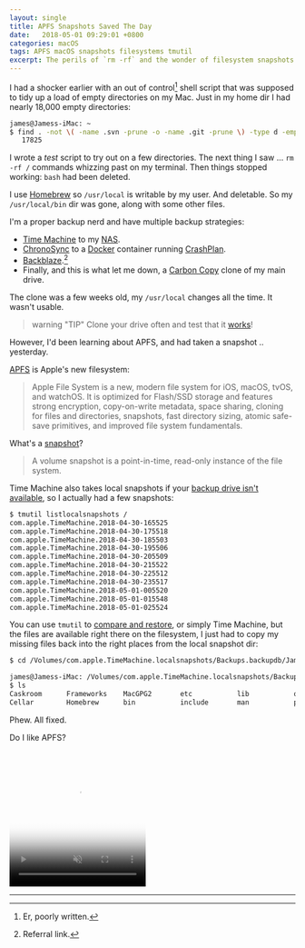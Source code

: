 ```yaml
---
layout: single
title: APFS Snapshots Saved The Day
date:   2018-05-01 09:29:01 +0800
categories: macOS
tags: APFS macOS snapshots filesystems tmutil
excerpt: The perils of `rm -rf` and the wonder of filesystem snapshots.
---
```


I had a shocker earlier with an out of control[^fn-bad-code] shell script that was supposed to tidy up a load of empty directories on my Mac. Just in my home dir I had nearly 18,000 empty directories:

```bash
james@Jamess-iMac: ~
$ find . -not \( -name .svn -prune -o -name .git -prune \) -type d -empty | wc -l
   17825
```

I wrote a _test_ script to try out on a few directories. The next thing I saw ... `rm -rf /` commands whizzing past on my terminal. Then things stopped working: `bash` had been deleted.

I use [Homebrew](https://brew.sh/) so `/usr/local` is writable by my user. And deletable. So my `/usr/local/bin` dir was gone, along with some other files.

I'm a proper backup nerd and have multiple backup strategies:

* [Time Machine](https://en.wikipedia.org/wiki/Time_Machine_(macOS)) to my [NAS](https://www.synology.com/en-global/products/DS1817+).
* [ChronoSync](https://www.econtechnologies.com/chronosync/overview.html) to a [Docker](https://www.docker.com/) container running [CrashPlan](https://www.crashplan.com/en-us/business/).
* [Backblaze](https://secure.backblaze.com/r/001z1s).[^fn-ref-link]
* Finally, and this is what let me down, a [Carbon Copy](https://bombich.com/) clone of my main drive.

The clone was a few weeks old, my `/usr/local` changes all the time. It wasn't usable.

> warning "TIP"
> Clone your drive often and test that it [works](https://bombich.com/kb/ccc5/how-verify-or-test-your-backup)!

However, I'd been learning about APFS, and had taken a snapshot .. yesterday.

[APFS](https://developer.apple.com/library/content/documentation/FileManagement/Conceptual/APFS_Guide/Introduction/Introduction.html#//apple_ref/doc/uid/TP40016999-CH1-DontLinkElementID_19) is Apple's new filesystem:

> Apple File System is a new, modern file system for iOS, macOS, tvOS, and watchOS. It is optimized for Flash/SSD storage and features strong encryption, copy-on-write metadata, space sharing, cloning for files and directories, snapshots, fast directory sizing, atomic safe-save primitives, and improved file system fundamentals.

What's a [snapshot](https://developer.apple.com/library/content/documentation/FileManagement/Conceptual/APFS_Guide/Features/Features.html#//apple_ref/doc/uid/TP40016999-CH5-DontLinkElementID_5)?
> A volume snapshot is a point-in-time, read-only instance of the file system.

Time Machine also takes local snapshots if your [backup drive isn't available](https://support.apple.com/en-hk/HT204015), so I actually had a few snapshots:

```bash
$ tmutil listlocalsnapshots /
com.apple.TimeMachine.2018-04-30-165525
com.apple.TimeMachine.2018-04-30-175518
com.apple.TimeMachine.2018-04-30-185503
com.apple.TimeMachine.2018-04-30-195506
com.apple.TimeMachine.2018-04-30-205509
com.apple.TimeMachine.2018-04-30-215522
com.apple.TimeMachine.2018-04-30-225512
com.apple.TimeMachine.2018-04-30-235517
com.apple.TimeMachine.2018-05-01-005520
com.apple.TimeMachine.2018-05-01-015548
com.apple.TimeMachine.2018-05-01-025524
```

You can use `tmutil` to [compare and restore](http://krypted.com/mac-os-x/ins-outs-using-tmutil-backup-restore-review-time-machine-backups/), or simply Time Machine, but the files are available right there on the filesystem, I just had to copy my missing files back into the right places from the local snapshot dir:

```bash
$ cd /Volumes/com.apple.TimeMachine.localsnapshots/Backups.backupdb/James’s\ iMac/2018-05-01-025524/Macintosh\ HD/usr/local/

james@Jamess-iMac: /Volumes/com.apple.TimeMachine.localsnapshots/Backups.backupdb/James’s iMac/2018-05-01-025524/Macintosh HD/usr/local
$ ls
Caskroom      Frameworks    MacGPG2       etc           lib           opt           remotedesktop share
Cellar        Homebrew      bin           include       man           pear          sbin          var
```

Phew. All fixed.

Do I like APFS?

<video width="240" height="240" autoplay muted loop playsinline poster="{% asset_path bale.gif %}">
  <source src="{% asset_path bale.mp4 %}" type="video/mp4" />
  Your browser does not support the video tag.
</video>

[^fn-bad-code]: Er, poorly written.
[^fn-ref-link]: Referral link.

***
